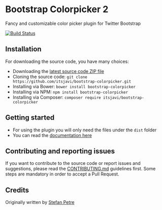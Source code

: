# Bootstrap Colorpicker 2

Fancy and customizable color picker plugin for Twitter Bootstrap

[![Build Status](https://travis-ci.org/itsjavi/bootstrap-colorpicker.svg?branch=master)](https://travis-ci.org/itsjavi/bootstrap-colorpicker)

## Installation

For downloading the source code, you have many choices:

- Downloading the [latest source code ZIP file](https://github.com/itsjavi/bootstrap-colorpicker/archive/master.zip)
- Cloning the source code: `git clone https://github.com/itsjavi/bootstrap-colorpicker.git`
- Installing via Bower: `bower install bootstrap-colorpicker`
- Installing via NPM: `npm install bootstrap-colorpicker`
- Installing via Composer: `composer require itsjavi/bootstrap-colorpicker`

## Getting started

- For using the plugin you will only need the files under the `dist` folder
- You can read the [documentation here](https://itsjavi.com/bootstrap-colorpicker/)

## Contributing and reporting issues

If you want to contribute to the source code or report issues and suggestions, please read
the [CONTRIBUTING.md](CONTRIBUTING.md) guidelines first. Some steps are mandatory in order to accept a Pull Request.

## Credits

Originally written by [Stefan Petre](http://www.eyecon.ro/)
